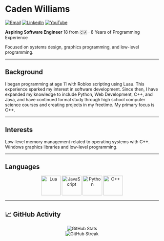 # Caden Williams
[![Email](https://img.shields.io/badge/Email-Open_Email-blue?style=for-the-badge&logo=microsoft-outlook&logoColor=white)](mailto:CadenMWilliams2007@Outlook.com)
[![LinkedIn](https://img.shields.io/badge/LinkedIn-Caden-blue?style=for-the-badge&logo=linkedin&logoColor=white)](https://www.linkedin.com/in/your-linkedin-profile)
[![YouTube](https://img.shields.io/badge/YouTube-Subscribe-red?style=for-the-badge&logo=youtube&logoColor=white)](https://www.youtube.com/channel/your-channel-id)

**Aspiring Software Engineer** 
18 from 🇨🇦 · 8 Years of Programming Experience

Focused on systems design, graphics programming, and low-level programming.

---

## Background

I began programming at age 11 with Roblox scripting using Luau. This experience sparked my interest in software development. Since then, I have expanded my knowledge to include Python, Web Development, C++, and Java, and have continued formal study through high school computer science courses and creating projects in my freetime. My primary focus is C++.

---

## Interests
Low-level memory management related to operating systems with C++.
Windows graphics libraries and low-level programming.

---

## Languages

<p align="center">
  <img src="https://www.svgrepo.com/show/373817/lua.svg" alt="Lua" width="64" height="64">
  <img src="https://cdn.iconscout.com/icon/free/png-256/javascript-2038874-1720087.png" alt="JavaScript" width="64" height="64">
  <img src="https://i1.wp.com/qavalidation.com/wp-content/uploads/2018/02/python-logo.png" alt="Python" width="64" height="64">
  <img src="https://iconape.com/wp-content/png_logo_vector/c-3.png" alt="C++" width="64" height="64">
</p>

---

## 📈 GitHub Activity

<p align="center">
  <img src="https://github-readme-stats.vercel.app/api?username=cadenmbond&show_icons=true&count_private=true&theme=radical" alt="GitHub Stats" />
  <br />
  <img src="https://streak-stats.demolab.com?user=cadenmbond&theme=radical" alt="GitHub Streak" />
</p>
